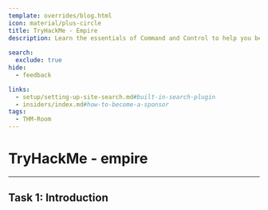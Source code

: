 ```yaml
---
template: overrides/blog.html
icon: material/plus-circle
title: TryHackMe - Empire
description: Learn the essentials of Command and Control to help you become a better Red Teamer and simplify your next Red Team assessment!
  
search:
  exclude: true
hide:
  - feedback

links:
  - setup/setting-up-site-search.md#built-in-search-plugin
  - insiders/index.md#how-to-become-a-sponsor
tags:
  - THM-Room
---
```


# __TryHackMe - empire__

---

## __Task 1: Introduction__